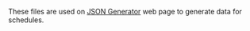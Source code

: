 These files are used on [JSON Generator](http://www.json-generator.com/#generate) web page to generate data for schedules.

